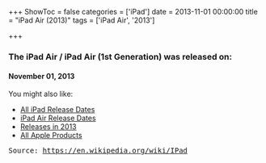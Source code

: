 +++
ShowToc = false
categories = ['iPad']
date = 2013-11-01 00:00:00
title = "iPad Air (2013)"
tags = ['iPad Air', '2013']

+++

### The iPad Air / iPad Air (1st Generation) was released on: 
#### November 01, 2013


<!--more-->


    
You might also like:

- [All iPad Release Dates](https://AppleReleaseDate.com/categories/ipad/)
- [iPad Air Release Dates](https://AppleReleaseDate.com/tags/ipad-air/)
- [Releases in 2013](https://AppleReleaseDate.com/tags/2013/)
- [All Apple Products](https://AppleReleaseDate.com/categories/)



<kbd> Source: https://en.wikipedia.org/wiki/IPad</kbd>

